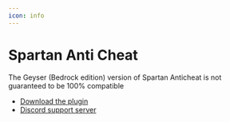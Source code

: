 ```yaml
---
icon: info
---
```


# Spartan Anti Cheat


<Warning>
The Geyser (Bedrock edition) version of Spartan Anticheat is not guaranteed to be 100% compatible
</Warning>


* [Download the plugin](https://builtbybit.com/resources/spartan-anticheat.11196/)
* [Discord support server](https://spartan.top/discord)